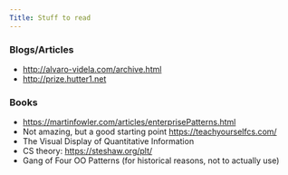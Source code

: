 ```yaml
---
Title: Stuff to read
---
```


### Blogs/Articles

* <http://alvaro-videla.com/archive.html>
* <http://prize.hutter1.net>

### Books

* <https://martinfowler.com/articles/enterprisePatterns.html>
* Not amazing, but a good starting point <https://teachyourselfcs.com/>
* The Visual Display of Quantitative Information
* CS theory: <https://steshaw.org/plt/>
* Gang of Four OO Patterns (for historical reasons, not to actually use)


